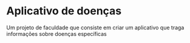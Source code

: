 # Aplicativo de doenças

Um projeto de faculdade que consiste em criar um aplicativo que traga informações sobre doenças específicas
